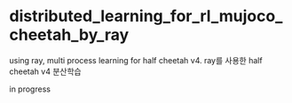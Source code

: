 # distributed_learning_for_rl_mujoco_cheetah_by_ray
using ray, multi process learning for half cheetah v4. ray를 사용한 half cheetah v4 분산학습

in progress

